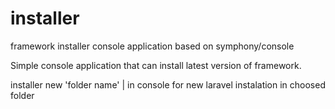 # installer
framework installer console application based on symphony/console

Simple console application that can install latest version of framework.

installer new 'folder name' | in console for new laravel instalation in choosed folder